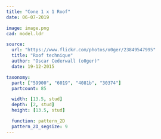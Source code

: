 ```yaml
---
title: "Cone 1 x 1 Roof"
date: 06-07-2019

image: image.png
cad: model.ldr

source:
  url: "https://www.flickr.com/photos/o0ger/23849547995"
  title: "Roof technique"
  author: "Oscar Cederwall (o0ger)"
  date: 19-12-2015

taxonomy:
  part: ["59900", "6019", "4081b", "30374"]
  partcount: 85

  width: [13.5, stud]
  depth: [2, stud]
  height: [13.5, stud]

  function: pattern_2D
  pattern_2D_segsize: 9
---
```

